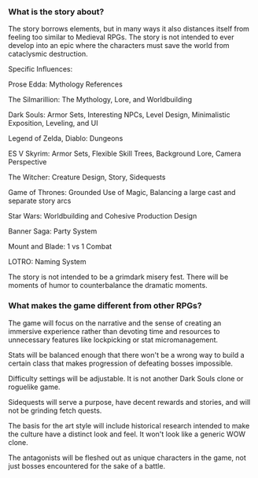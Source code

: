 ### What is the story about?

The story borrows elements, but in many ways it also distances itself from feeling too similar to Medieval RPGs.  The story is not intended to ever develop into an epic where the characters must save the world from cataclysmic destruction.


Specific Influences:

Prose Edda: Mythology References

The Silmarillion: The Mythology, Lore, and Worldbuilding

Dark Souls: Armor Sets, Interesting NPCs, Level Design, Minimalistic Exposition, Leveling, and UI

Legend of Zelda, Diablo: Dungeons

ES V Skyrim: Armor Sets, Flexible Skill Trees, Background Lore, Camera Perspective

The Witcher: Creature Design, Story, Sidequests

Game of Thrones: Grounded Use of Magic, Balancing a large cast and separate story arcs

Star Wars: Worldbuilding and Cohesive Production Design

Banner Saga: Party System

Mount and Blade: 1 vs 1 Combat

LOTRO: Naming System

The story is not intended to be a grimdark misery fest.  There will be moments of humor to counterbalance the dramatic moments.

### What makes the game different from other RPGs?

The game will focus on the narrative and the sense of creating an immersive experience rather than devoting time and resources to unnecessary features like lockpicking or stat micromanagement.  

Stats will be balanced enough that there won't be a wrong way to build a certain class that makes progression of defeating bosses impossible.

Difficulty settings will be adjustable.  It is not another Dark Souls clone or roguelike game.

Sidequests will serve a purpose, have decent rewards and stories, and will not be grinding fetch quests.

The basis for the art style will include historical research intended to make the culture have a distinct look and feel. It won't look like a generic WOW clone.

The antagonists will be fleshed out as unique characters in the game, not just bosses encountered for the sake of a battle.
